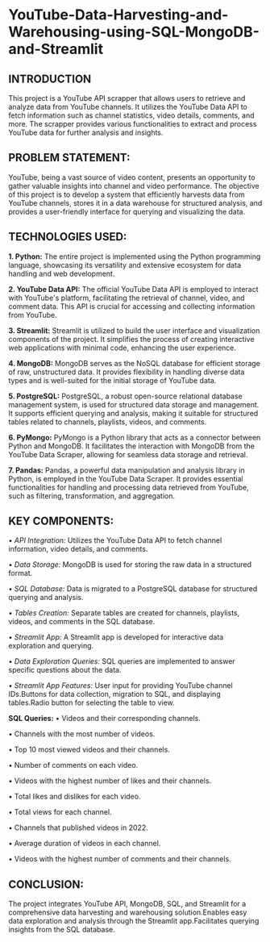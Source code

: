 # YouTube-Data-Harvesting-and-Warehousing-using-SQL-MongoDB-and-Streamlit

## INTRODUCTION
This project is a YouTube API scrapper that allows users to retrieve and analyze data from YouTube channels. It utilizes the YouTube Data API to fetch information such as channel statistics, video details, comments, and more. The scrapper provides various functionalities to extract and process YouTube data for further analysis and insights.
## PROBLEM STATEMENT:
YouTube, being a vast source of video content, presents an opportunity to gather valuable insights into channel and video performance. The objective of this project is to develop a system that efficiently harvests data from YouTube channels, stores it in a data warehouse for structured analysis, and provides a user-friendly interface for querying and visualizing the data.

## TECHNOLOGIES USED:
**1.	Python:**
The entire project is implemented using the Python programming language, showcasing its versatility and extensive ecosystem for data handling and web development.

**2.	YouTube Data API:**
	The official YouTube Data API is employed to interact with YouTube's platform, facilitating the retrieval of channel, video, and comment data. This API is crucial for accessing and collecting information from YouTube.
 
**3.	Streamlit:**
	Streamlit is utilized to build the user interface and visualization components of the project. It simplifies the process of creating interactive web applications with minimal code, enhancing the user experience.
 
**4.	MongoDB:**
	MongoDB serves as the NoSQL database for efficient storage of raw, unstructured data. It provides flexibility in handling diverse data types and is well-suited for the initial storage of YouTube data.
 
**5.	PostgreSQL:**
	PostgreSQL, a robust open-source relational database management system, is used for structured data storage and management. It supports efficient querying and analysis, making it suitable for structured tables related to channels, playlists, videos, and comments.
 
**6.	PyMongo:**
	PyMongo is a Python library that acts as a connector between Python and MongoDB. It facilitates the interaction with MongoDB from the YouTube Data Scraper, allowing for seamless data storage and retrieval.

**7.	Pandas:**
	Pandas, a powerful data manipulation and analysis library in Python, is employed in the YouTube Data Scraper. It provides essential functionalities for handling and processing data retrieved from YouTube, such as filtering, transformation, and aggregation.


## KEY COMPONENTS:
•	_API Integration:_   Utilizes the YouTube Data API to fetch channel information, video details, and comments.

•	_Data Storage:_   MongoDB is used for storing the raw data in a structured format.

•	_SQL Database:_  Data is migrated to a PostgreSQL database for structured querying and analysis.

•	_Tables Creation:_  Separate tables are created for channels, playlists, videos, and comments in the SQL database.

•	_Streamlit App:_  A Streamlit app is developed for interactive data exploration and querying.

•	_Data Exploration Queries:_ SQL queries are implemented to answer specific questions about the data.

•	_Streamlit App Features:_  User input for providing YouTube channel IDs.Buttons for data collection, migration to SQL, and displaying tables.Radio button for selecting the table to view.

__SQL Queries:__
•	Videos and their corresponding channels.

•	Channels with the most number of videos.

•	Top 10 most viewed videos and their channels.

•	Number of comments on each video.

•	Videos with the highest number of likes and their channels.

•	Total likes and dislikes for each video.

•	Total views for each channel.

•	Channels that published videos in 2022.

•	Average duration of videos in each channel.

•	Videos with the highest number of comments and their channels.

## CONCLUSION:
The project integrates YouTube API, MongoDB, SQL, and Streamlit for a comprehensive data harvesting and warehousing solution.Enables easy data exploration and analysis through the Streamlit app.Facilitates querying insights from the SQL database.


